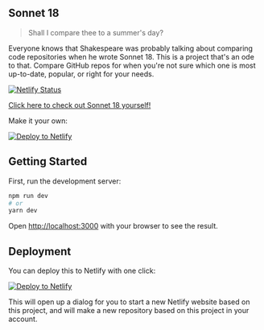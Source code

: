 ## Sonnet 18

> Shall I compare thee to a summer's day?

Everyone knows that Shakespeare was probably talking about comparing code repositories when he wrote Sonnet 18. This is a project that's an ode to that. Compare GitHub repos for when you're not sure which one is most up-to-date, popular, or right for your needs.

[![Netlify Status](https://api.netlify.com/api/v1/badges/314ac441-825a-4578-ab80-881bd050e821/deploy-status)](https://app.netlify.com/sites/sonnet-18/deploys)

[Click here to check out Sonnet 18 yourself!](https://sonnet-18.netlify.app/)

Make it your own:

[![Deploy to Netlify](https://www.netlify.com/img/deploy/button.svg)](https://app.netlify.com/start/deploy?repository=https://github.com/cassidoo/sonnet-18&utm_source=github&utm_medium=sonnet18-cs&utm_campaign=devex)

## Getting Started

First, run the development server:

```bash
npm run dev
# or
yarn dev
```

Open [http://localhost:3000](http://localhost:3000) with your browser to see the result.

## Deployment

You can deploy this to Netlify with one click:

[![Deploy to Netlify](https://www.netlify.com/img/deploy/button.svg)](https://app.netlify.com/start/deploy?repository=https://github.com/cassidoo/sonnet-18&utm_source=github&utm_medium=sonnet18-cs&utm_campaign=devex)

This will open up a dialog for you to start a new Netlify website based on this project,
and will make a new repository based on this project in your account.

